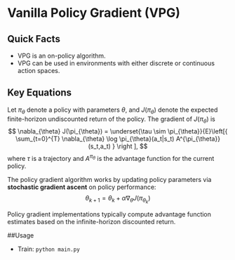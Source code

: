 # Vanilla Policy Gradient (VPG)

## Quick Facts
+ VPG is an on-policy algorithm.
+ VPG can be used in environments with either discrete or continuous action spaces.

## Key Equations
Let $\pi_{\theta}$ denote a policy with parameters $\theta$, 
and $J(\pi_{\theta})$ denote the expected finite-horizon undiscounted return of the policy. 
The gradient of $J(\pi_{\theta})$ is
$$
\nabla_{\theta} J(\pi_{\theta}) = \underset{\tau \sim \pi_{\theta}}{E}\left[{
    \sum_{t=0}^{T} \nabla_{\theta} \log \pi_{\theta}(a_t|s_t) A^{\pi_{\theta}}(s_t,a_t)
    } \right ],
$$
where $\tau$ is a trajectory and $A^{\pi_{\theta}}$ is the advantage function for the current policy.

The policy gradient algorithm works by updating policy parameters via **stochastic gradient ascent** on policy performance:
$$
\theta_{k+1} = \theta_k + \alpha \nabla_{\theta} J(\pi_{\theta_k})
$$

Policy gradient implementations typically compute advantage function estimates based on the infinite-horizon discounted return.

##Usage

+ Train: `python main.py`

